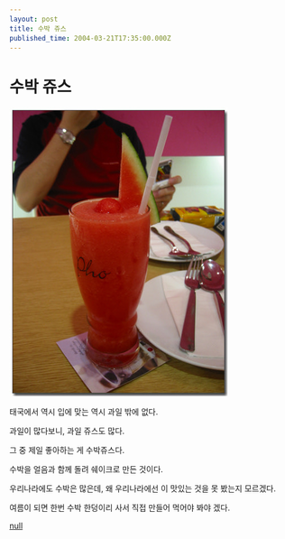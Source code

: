 ```yaml
---
layout: post
title: 수박 쥬스
published_time: 2004-03-21T17:35:00.000Z
---
```


# 수박 쥬스


![](../pds/200902/04/80/a0109780_49897941e93b9.jpg)

태국에서 역시 입에 맞는 역시 과일 밖에 없다.

과일이 많다보니, 과일 쥬스도 많다.

그 중 제일 좋아하는 게 수박쥬스다.

수박을 얼음과 함께 돌려 쉐이크로 만든 것이다.

우리나라에도 수박은 많은데, 왜 우리나라에선 이 맛있는 것을 못 봤는지 모르겠다.

여름이 되면 한번 수박 한덩이리 사서 직접 만들어 먹어야 봐야 겠다.

[null](../6166927.html#6166927_1)

